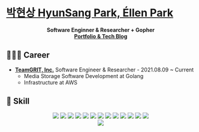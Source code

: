 # [박현상 HyunSang Park, Éllen Park](https://parkhyunsang.com/)
<div align="center">
  
**Software Enginner & Researcher + Gopher**  
[**Portfolio & Tech Blog**](https://parkhyunsang.com)
  
</div>

## 🧑🏻‍💻 Career
- [**TeamGRIT, Inc.**](https://www.teamgrit.kr/) Software Engineer & Researcher - 2021.08.09 ~ Current
  - Media Storage Software Development at Golang
  - Infrastructure at AWS

## 🍳 Skill

<div align="center">
<a><img src="https://img.shields.io/badge/Go-4DD0E1?style=flat-square&logo=Go&logoColor=white"/></a>
<a><img src="https://img.shields.io/badge/MySQL-4479A1?style=flat-square&logo=MySQL&logoColor=white"/></a>
<a><img src="https://img.shields.io/badge/Docker-2496ED?style=flat-square&logo=Docker&logoColor=white"/></a>
<a><img src="https://img.shields.io/badge/Kubernetes-326CE5?style=flat-square&logo=Kubernetes&logoColor=white"/></a>
<a><img src="https://img.shields.io/badge/Ubuntu-E95420?style=flat-square&logo=Ubuntu&logoColor=white"/></a>
<a><img src="https://img.shields.io/badge/Flutter-02569B?style=flat-square&logo=Flutter&logoColor=white"/></a>
<img src="https://img.shields.io/badge/Amazon S3-569A31?style=flat-square&logo=Amazon-S3&logoColor=white"/>
<img src="https://img.shields.io/badge/SQLite-003B57?style=flat-square&logo=SQLite&logoColor=white">
<a><img src="https://img.shields.io/badge/Prometheus-E6522C?style=flat-square&logo=Prometheus&logoColor=white"/></a>
<a><img src="https://img.shields.io/badge/Grafana-F46800?style=flat-square&logo=Grafana&logoColor=white"/></a>
<a><img src="https://img.shields.io/badge/Jenkins-D24939?style=flat-square&logo=Jenkins&logoColor=white"/></a>
<a><img src="https://img.shields.io/badge/Git-F05032?style=flat-square&logo=Git&logoColor=white"/></a>
<img src="https://img.shields.io/badge/FFmpeg-007808?style=flat-square&logo=FFmpeg&logoColor=white"/>
</div>
  
<div align="center">
  <img src="https://ghchart.rshah.org/dev-hyunsang" />
</div>
